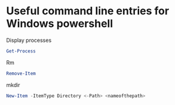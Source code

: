 # Useful command line entries for Windows powershell

Display processes
```powershell
Get-Process
```
Rm
```powershell
Remove-Item
```
mkdir
```powershell
New-Item -ItemType Directory <-Path> <nameofthepath>
```
